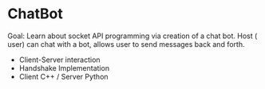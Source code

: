 # ChatBot
Goal: Learn about socket API programming via creation of a chat bot. Host ( user) can chat with a bot, allows user to send messages back and forth.
<br>
*  Client-Server interaction
*  Handshake Implementation 
*  Client C++ / Server Python
